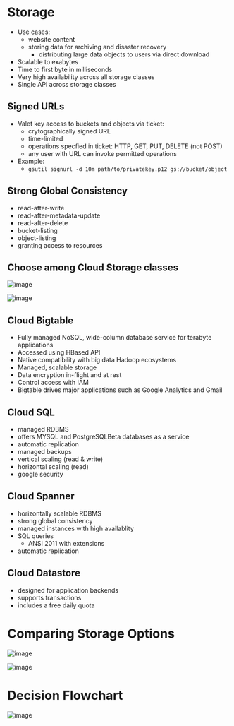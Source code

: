 # Storage

- Use cases:
    - website content
    - storing data for archiving and disaster recovery
        - distributing large data objects to users via direct download
- Scalable to exabytes
- Time to first byte in milliseconds
- Very high availability across all storage classes
- Single API across storage classes

## Signed URLs
- Valet key access to buckets and objects via ticket:
    - crytographically signed URL
    - time-limited
    - operations specfied in ticket: HTTP, GET, PUT, DELETE (not POST)
    - any user with URL can invoke permitted operations
- Example:
    - ``gsutil signurl -d 10m path/to/privatekey.p12 gs://bucket/object``

## Strong Global Consistency

- read-after-write
- read-after-metadata-update
- read-after-delete
- bucket-listing
- object-listing
- granting access to resources

## Choose among Cloud Storage classes

![image](https://user-images.githubusercontent.com/35857179/81492736-cc7dc680-92cc-11ea-8ab9-a7bb81458f74.png)

![image](https://user-images.githubusercontent.com/35857179/82185697-3a08a300-991c-11ea-8392-51a6e9529070.png)


## Cloud Bigtable

- Fully managed NoSQL, wide-column database service for terabyte applications
- Accessed using HBased API
- Native compatibility with big data Hadoop ecosystems
- Managed, scalable storage
- Data encryption in-flight and at rest
- Control access with IAM
- Bigtable drives major applications such as Google Analytics and Gmail

## Cloud SQL

- managed RDBMS  
- offers MYSQL and PostgreSQLBeta databases as a service
- automatic replication
- managed backups
- vertical scaling (read & write)
- horizontal scaling (read)
- google security

## Cloud Spanner

- horizontally scalable RDBMS
- strong global consistency
- managed instances with high availablity 
- SQL queries
    - ANSI 2011 with extensions
- automatic replication

## Cloud Datastore

- designed for application backends
- supports transactions 
- includes a free daily quota

# Comparing Storage Options

![image](https://user-images.githubusercontent.com/35857179/81492881-46627f80-92ce-11ea-9646-da99bba5421d.png)

![image](https://user-images.githubusercontent.com/35857179/81492896-7578f100-92ce-11ea-9f55-cd04c55ac36b.png)

# Decision Flowchart 

![image](https://user-images.githubusercontent.com/35857179/81492949-d56f9780-92ce-11ea-861c-5e1faa2e678c.png)

